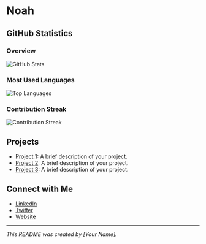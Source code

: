 # Noah

## GitHub Statistics

### Overview

![GitHub Stats](https://github-readme-stats.vercel.app/api?username=YourUsername&show_icons=true&hide_title=true&hide_border=true&count_private=true&include_all_commits=true&theme=dark)

### Most Used Languages

![Top Languages](https://github-readme-stats.vercel.app/api/top-langs/?username=YourUsername&layout=compact&theme=dark)

### Contribution Streak

![Contribution Streak](https://github-readme-streak-stats.herokuapp.com/?user=YourUsername&theme=dark&hide_border=true)

## Projects

- [Project 1](https://github.com/YourUsername/Project1): A brief description of your project.
- [Project 2](https://github.com/YourUsername/Project2): A brief description of your project.
- [Project 3](https://github.com/YourUsername/Project3): A brief description of your project.

## Connect with Me

- [LinkedIn](https://www.linkedin.com/in/yourprofile)
- [Twitter](https://twitter.com/yourhandle)
- [Website](https://yourwebsite.com)

---

*This README was created by [Your Name].*

